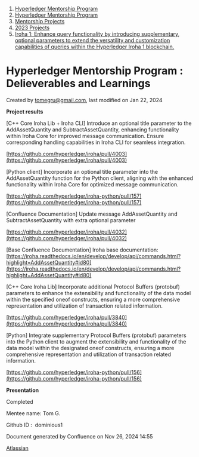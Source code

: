 1. [Hyperledger Mentorship Program](index.html)
2. [Hyperledger Mentorship Program](Hyperledger-Mentorship-Program_21954571.html)
3. [Mentorship Projects](Mentorship-Projects_21954604.html)
4. [2023 Projects](2023-Projects_21954865.html)
5. [Iroha 1: Enhance query functionality by introducing supplementary, optional parameters to extend the versatility and customization capabilities of queries within the Hyperledger Iroha 1 blockchain.](21959532.html)

# Hyperledger Mentorship Program : Delieverables and Learnings

Created by tomegru@gmail.com, last modified on Jan 22, 2024

**Project results**

\[C++ Core Iroha Lib + Iroha CLI] Introduce an optional title parameter to the AddAssetQuantity and SubtractAssetQuantity, enhancing functionality within Iroha Core for improved message communication. Ensure corresponding handling capabilities in Iroha CLI for seamless integration.

[https://github.com/hyperledger/iroha/pull/4003](https://github.com/hyperledger/iroha/pull/4003)

\[Python client] Incorporate an optional title parameter into the AddAssetQuantity function for the Python client, aligning with the enhanced functionality within Iroha Core for optimized message communication.

[https://github.com/hyperledger/iroha-python/pull/157](https://github.com/hyperledger/iroha-python/pull/157)

\[Confluence Documentation] Update message AddAssetQuantity and SubtractAssetQuantity with extra optional parameter

[https://github.com/hyperledger/iroha/pull/4032](https://github.com/hyperledger/iroha/pull/4032)

\[Base Confluence Documentation] Iroha base documentation:  
[https://iroha.readthedocs.io/en/develop/develop/api/commands.html?highlight=AddAssetQuantity#id80](https://iroha.readthedocs.io/en/develop/develop/api/commands.html?highlight=AddAssetQuantity#id80)

\[C++ Core Iroha Lib] Incorporate additional Protocol Buffers (protobuf) parameters to enhance the extensibility and functionality of the data model within the specified oneof constructs, ensuring a more comprehensive representation and utilization of transaction related information.

[https://github.com/hyperledger/iroha/pull/3840](https://github.com/hyperledger/iroha/pull/3840)

\[Python] Integrate supplementary Protocol Buffers (protobuf) parameters into the Python client to augment the extensibility and functionality of the data model within the designated oneof constructs, ensuring a more comprehensive representation and utilization of transaction related information.

[https://github.com/hyperledger/iroha-python/pull/156](https://github.com/hyperledger/iroha-python/pull/156)

**Presentation**

Completed

Mentee name: Tom G. 

Github ID :  dominious1

Document generated by Confluence on Nov 26, 2024 14:55

[Atlassian](http://www.atlassian.com/)
